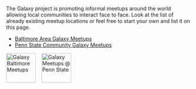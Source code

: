 The Galaxy project is promoting informal meetups around the world allowing local communities to interact face to face. Look at the list of already existing meetup locations or feel free to start your own and list it on this page.

* [Baltimore Area Galaxy Meetups](/src/events/Meetups/Baltimore/index.md)
* [Penn State Community Galaxy Meetups](/src/events/Meetups/PSU/index.md)

<div class='center'>
<a href='/src/events/Meetups/Baltimore/index.md'><img src="/src/events/Meetups/Baltimore/GalaxyBaltimoreMeetupLogo400.png" alt="Galaxy Baltimore Meetups" height="80" /></a> &nbsp;&nbsp;
<a href='/src/events/Meetups/PSU/index.md'><img src="/src/events/Meetups/PSU/PSUMeetupLogo600.png" alt="Galaxy Meetups @ Penn State" height="80" /></a>
</div>
